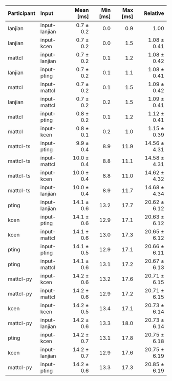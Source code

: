 | Participant | Input | Mean [ms] | Min [ms] | Max [ms] | Relative |
|:---|:---|---:|---:|---:|---:|
| lanjian | input-lanjian | 0.7 ± 0.2 | 0.0 | 0.9 | 1.00 |
| lanjian | input-kcen | 0.7 ± 0.2 | 0.0 | 1.5 | 1.08 ± 0.41 |
| mattcl | input-lanjian | 0.7 ± 0.2 | 0.1 | 1.2 | 1.08 ± 0.42 |
| lanjian | input-pting | 0.7 ± 0.2 | 0.1 | 1.1 | 1.08 ± 0.41 |
| mattcl | input-mattcl | 0.7 ± 0.2 | 0.1 | 1.5 | 1.09 ± 0.42 |
| lanjian | input-mattcl | 0.7 ± 0.2 | 0.2 | 1.5 | 1.09 ± 0.41 |
| mattcl | input-pting | 0.8 ± 0.2 | 0.1 | 1.2 | 1.12 ± 0.41 |
| mattcl | input-kcen | 0.8 ± 0.1 | 0.2 | 1.0 | 1.15 ± 0.39 |
| mattcl-ts | input-pting | 9.9 ± 0.4 | 8.9 | 11.9 | 14.56 ± 4.31 |
| mattcl-ts | input-mattcl | 10.0 ± 0.4 | 8.8 | 11.1 | 14.58 ± 4.31 |
| mattcl-ts | input-kcen | 10.0 ± 0.4 | 8.8 | 11.0 | 14.62 ± 4.32 |
| mattcl-ts | input-lanjian | 10.0 ± 0.4 | 8.9 | 11.7 | 14.68 ± 4.34 |
| pting | input-lanjian | 14.1 ± 0.6 | 13.2 | 17.7 | 20.62 ± 6.12 |
| kcen | input-pting | 14.1 ± 0.6 | 12.9 | 17.1 | 20.63 ± 6.12 |
| kcen | input-mattcl | 14.1 ± 0.6 | 13.0 | 17.3 | 20.65 ± 6.12 |
| pting | input-pting | 14.1 ± 0.5 | 12.9 | 17.1 | 20.66 ± 6.11 |
| pting | input-mattcl | 14.1 ± 0.6 | 13.1 | 17.2 | 20.67 ± 6.13 |
| mattcl-py | input-kcen | 14.2 ± 0.6 | 13.2 | 17.6 | 20.71 ± 6.15 |
| mattcl-py | input-mattcl | 14.2 ± 0.6 | 12.9 | 17.2 | 20.71 ± 6.15 |
| kcen | input-kcen | 14.2 ± 0.5 | 13.4 | 17.1 | 20.73 ± 6.14 |
| mattcl-py | input-lanjian | 14.2 ± 0.6 | 13.3 | 18.0 | 20.73 ± 6.14 |
| pting | input-kcen | 14.2 ± 0.7 | 13.1 | 17.8 | 20.75 ± 6.18 |
| kcen | input-lanjian | 14.2 ± 0.7 | 12.9 | 17.6 | 20.75 ± 6.19 |
| mattcl-py | input-pting | 14.2 ± 0.6 | 13.3 | 17.3 | 20.85 ± 6.19 |
